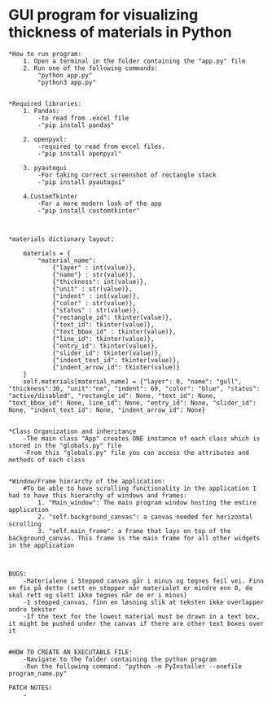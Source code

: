 # GUI program for visualizing thickness of materials in Python

    *How to run program:
        1. Open a terminal in the folder containing the "app.py" file
        2. Run one of the following commands:
            "python app.py"
            "python3 app.py"


    *Required libraries:
        1. Pandas: 
            -to read from .excel file
            -"pip install pandas"

        2. openpyxl:
            -required to read from excel files.
            -"pip install openpyxl"
    
        3. pyautogui
            -For taking correct screenshot of rectangle stack
            -"pip install pyautogui"
        
        4.CustomTkinter
            -For a more modern look of the app
            -"pip install customtkinter"

    

    *materials dictionary layout:

        materials = {
            "material_name":
                {"layer" : int(value)},
                {"name"} : str(value)},
                {"thickness": int(value)},
                {"unit" : str(value)},
                {"indent" : int(value)},
                {"color" : str(value)},
                {"status" : str(value)},
                {"rectangle_id": tkinter(value)},
                {"text_id": tkinter(value)},
                {"text_bbox_id" : tkinter(value)},
                {"line_id": tkinter(value)},
                {"entry_id": tkinter(value)},
                {"slider_id": tkinter(value)},
                {"indent_text_id": tkinter(value)},
                {"indent_arrow_id": tkinter(value)}
        }
        self.materials[material_name] = {"layer": 0, "name": "gull", "thickness":30, "unit":"nm", "indent": 69, "color": "blue", "status": "active/disabled", "rectangle_id": None, "text_id": None, "text_bbox_id": None, line_id": None, "entry_id": None, "slider_id": None, "indent_text_id": None, "indent_arrow_id": None}


    *Class Organization and inheritance
        -The main class "App" creates ONE instance of each class which is stored in the "globals.py" file
        -From this "globals.py" file you can access the attributes and methods of each class


    *Window/Frame hierarchy of the application:
        #To be able to have scrolling functionality in the application I had to have this hierarchy of windows and frames:
            1. "Main_window": The main program window hosting the entire application
            2. "self.background_canvas": a canvas needed for horizontal scrolling
            3. "self.main_frame": a frame that lays on top of the background_canvas. This frame is the main frame for all other widgets in the application



    BUGS:
        -Materialene i Stepped_canvas går i minus og tegnes feil vei. Finn en fix på dette (sett en stopper når materialet er mindre enn 0, de skal rett og slett ikke tegnes når de er i minus)
        -I stepped_canvas, finn en løsning slik at teksten ikke overlapper andre tekster
        -If the text for the lowest material must be drawn in a text box, it might be pushed under the canvas if there are other text boxes over it
            

    #HOW TO CREATE AN EXECUTABLE FILE:
        -Navigate to the folder containing the python program
        -Run the following command: "python -m PyInstaller --onefile program_name.py"

    PATCH NOTES:
        -